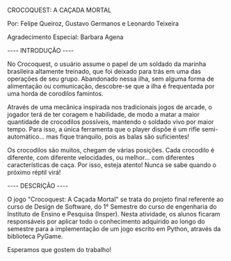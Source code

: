 CROCOQUEST: A CAÇADA MORTAL

Por: Felipe Queiroz, Gustavo Germanos e Leonardo Teixeira

Agradecimento Especial: Barbara Agena

---- INTRODUÇÃO ----

No Crocoquest, o usuário assume o papel de um soldado da marinha brasileira altamente treinado, que foi deixado para trás em uma das operações de seu grupo. Abandonado nessa ilha, sem alguma forma de alimentação ou comunicação, descobre-se que a ilha é frequentada por uma horda de corodilos famintos.

Através de uma mecânica inspirada nos tradicionais jogos de arcade, o jogador terá de ter coragem e habilidade, de modo a matar a maior quantidade de crocodilos possíveis, mantendo o soldado vivo por maior tempo. Para isso, a única ferramenta que o player dispõe é um rifle semi-automático... mas fique tranquilo, pois as balas são suficientes!

Os crocodilos são muitos, chegam de várias posições. Cada crocodilo é diferente, com diferente velocidades, ou melhor... com diferentes características de caça. Por isso, esteja atento! Nunca se sabe quando o próximo réptil virá!

---- DESCRIÇÃO ----

O jogo "Crocoquest: A Caçada Mortal" se trata do projeto final referente ao curso de Design de Software, do 1° Semestre do curso de engenharia do Instituto de Ensino e Pesquisa (Insper). Nesta atividade, os alunos ficaram responsáveis por aplicar todo o conhecimento adquirido ao longo do semestre para a implementação de um jogo escrito em Python, através da biblioteca PyGame.

Esperamos que gostem do trabalho!


